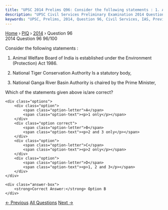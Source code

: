 ```yaml
---
title: "UPSC 2014 Prelims Q96: Consider the following statements : 1. Animal Welfare Board..."
description: "UPSC Civil Services Preliminary Examination 2014 Question 96 with options and answer"
keywords: "UPSC, Prelims, 2014, Question 96, Civil Services, IAS, Previous Year Questions"
---
```


<nav class="breadcrumb">
    <a href="../../">Home</a>
    <span>›</span>
    <a href="../">PIQ</a>
    <span>›</span>
    <a href="./">2014</a>
    <span>›</span>
    <span>Question 96</span>
</nav>

<div class="question-header">
    <div class="question-meta">
        <span class="year-badge">2014</span>
        <span class="question-number">Question 96</span>
        <span class="progress">96/100</span>
    </div>
    <div class="progress-bar">
        <div class="progress-fill" style="width: 96.0%"></div>
    </div>
</div>

<div class="question-content">
    <div class="question-text">
        <p>Consider the following statements :</p>
<ol>
<li>
<p>Animal Welfare Board of India is established under the Environment (Protection) Act 1986.</p>
</li>
<li>
<p>National Tiger Conservation Authority Is a statutory body,</p>
</li>
<li>
<p>National Ganga River Basin Authority is chaired by the Prime Minister,</p>
</li>
</ol>
<p>Which of the statements given above is/are correct?</p>
    </div>
    
    <div class="options">
        <div class="option">
            <span class="option-letter">A</span>
            <span class="option-text"><p>1 only</p></span>
        </div>
        <div class="option correct">
            <span class="option-letter">B</span>
            <span class="option-text"><p>2 and 3 only</p></span>
        </div>
        <div class="option">
            <span class="option-letter">C</span>
            <span class="option-text"><p>2 only</p></span>
        </div>
        <div class="option">
            <span class="option-letter">D</span>
            <span class="option-text"><p>1, 2 and 3</p></span>
        </div>
    </div>

    <div class="answer-box">
        <strong>Correct Answer:</strong> Option B
    </div>
</div>

<div class="question-nav">
    <a href="../q095-with-reference-to-eco-sensitive-zones-which-of-the/" class="nav-btn prev">← Previous</a>
    <a href="../" class="nav-btn center">All Questions</a>
    <a href="../q097-consider-the-following-pairs-vitamin-deficiency-di/" class="nav-btn next">Next →</a>
</div>
